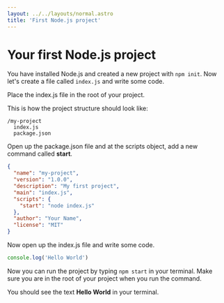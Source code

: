 ```yaml
---
layout: ../../layouts/normal.astro
title: 'First Node.js project'
---
```


# Your first Node.js project

You have installed Node.js and created a new project with `npm init`.
Now let's create a file called `index.js` and write some code.

Place the index.js file in the root of your project.

This is how the project structure should look like:

```
/my-project
  index.js
  package.json
```

Open up the package.json file and at the scripts object, add a new command called **start**.

```json
{
  "name": "my-project",
  "version": "1.0.0",
  "description": "My first project",
  "main": "index.js",
  "scripts": {
    "start": "node index.js"
  },
  "author": "Your Name",
  "license": "MIT"
}
```

Now open up the index.js file and write some code.

```javascript
console.log('Hello World')
```

Now you can run the project by typing `npm start` in your terminal.
Make sure you are in the root of your project when you run the command.

You should see the text **Hello World** in your terminal.
